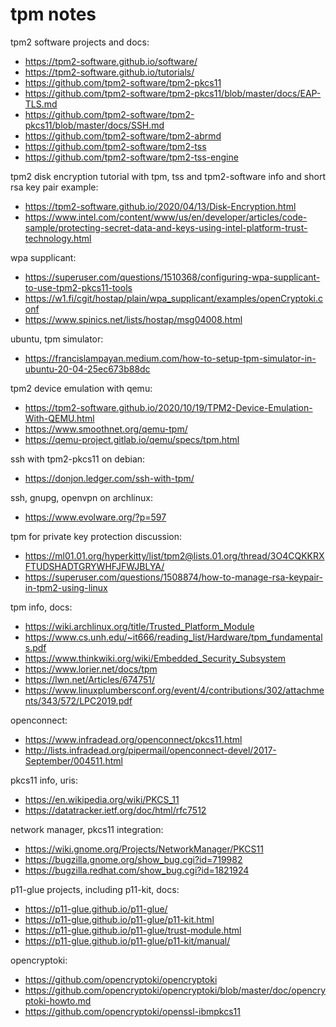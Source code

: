 # tpm notes

tpm2 software projects and docs:
* https://tpm2-software.github.io/software/
* https://tpm2-software.github.io/tutorials/
* https://github.com/tpm2-software/tpm2-pkcs11
* https://github.com/tpm2-software/tpm2-pkcs11/blob/master/docs/EAP-TLS.md
* https://github.com/tpm2-software/tpm2-pkcs11/blob/master/docs/SSH.md
* https://github.com/tpm2-software/tpm2-abrmd
* https://github.com/tpm2-software/tpm2-tss
* https://github.com/tpm2-software/tpm2-tss-engine

tpm2 disk encryption tutorial with tpm, tss and tpm2-software info and short
rsa key pair example:
* https://tpm2-software.github.io/2020/04/13/Disk-Encryption.html
* https://www.intel.com/content/www/us/en/developer/articles/code-sample/protecting-secret-data-and-keys-using-intel-platform-trust-technology.html

wpa supplicant:
* https://superuser.com/questions/1510368/configuring-wpa-supplicant-to-use-tpm2-pkcs11-tools
* https://w1.fi/cgit/hostap/plain/wpa_supplicant/examples/openCryptoki.conf
* https://www.spinics.net/lists/hostap/msg04008.html

ubuntu, tpm simulator:
* https://francislampayan.medium.com/how-to-setup-tpm-simulator-in-ubuntu-20-04-25ec673b88dc

tpm2 device emulation with qemu:
* https://tpm2-software.github.io/2020/10/19/TPM2-Device-Emulation-With-QEMU.html
* https://www.smoothnet.org/qemu-tpm/
* https://qemu-project.gitlab.io/qemu/specs/tpm.html

ssh with tpm2-pkcs11 on debian:
* https://donjon.ledger.com/ssh-with-tpm/

ssh, gnupg, openvpn on archlinux:
* https://www.evolware.org/?p=597

tpm for private key protection discussion:
* https://ml01.01.org/hyperkitty/list/tpm2@lists.01.org/thread/3O4CQKKRXFTUDSHADTGRYWHFJFWJBLYA/
* https://superuser.com/questions/1508874/how-to-manage-rsa-keypair-in-tpm2-using-linux

tpm info, docs:
* https://wiki.archlinux.org/title/Trusted_Platform_Module
* https://www.cs.unh.edu/~it666/reading_list/Hardware/tpm_fundamentals.pdf
* https://www.thinkwiki.org/wiki/Embedded_Security_Subsystem
* https://www.lorier.net/docs/tpm
* https://lwn.net/Articles/674751/
* https://www.linuxplumbersconf.org/event/4/contributions/302/attachments/343/572/LPC2019.pdf

openconnect:
* https://www.infradead.org/openconnect/pkcs11.html
* http://lists.infradead.org/pipermail/openconnect-devel/2017-September/004511.html

pkcs11 info, uris:
* https://en.wikipedia.org/wiki/PKCS_11
* https://datatracker.ietf.org/doc/html/rfc7512

network manager, pkcs11 integration:
* https://wiki.gnome.org/Projects/NetworkManager/PKCS11
* https://bugzilla.gnome.org/show_bug.cgi?id=719982
* https://bugzilla.redhat.com/show_bug.cgi?id=1821924

p11-glue projects, including p11-kit, docs:
* https://p11-glue.github.io/p11-glue/
* https://p11-glue.github.io/p11-glue/p11-kit.html
* https://p11-glue.github.io/p11-glue/trust-module.html
* https://p11-glue.github.io/p11-glue/p11-kit/manual/

opencryptoki:
* https://github.com/opencryptoki/opencryptoki
* https://github.com/opencryptoki/opencryptoki/blob/master/doc/opencryptoki-howto.md
* https://github.com/opencryptoki/openssl-ibmpkcs11
